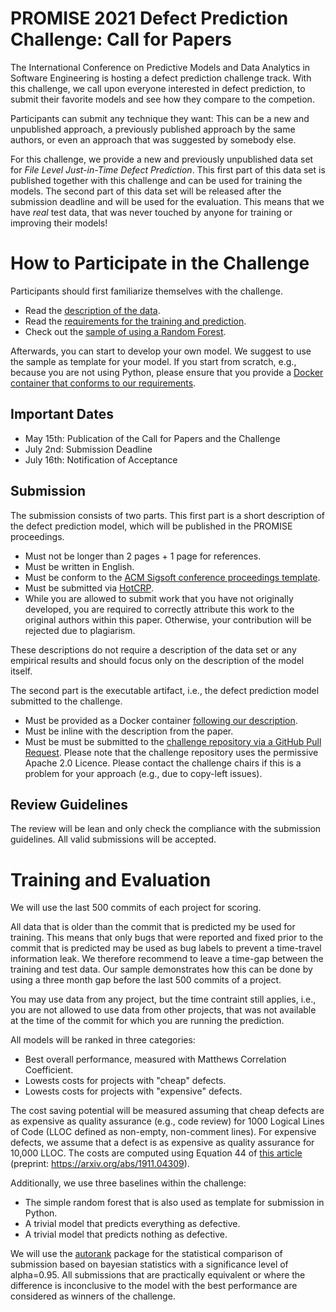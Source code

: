 # PROMISE 2021 Defect Prediction Challenge: Call for Papers


The International Conference on Predictive Models and Data Analytics in Software Engineering is hosting a defect prediction challenge track. With this challenge, we call upon everyone interested in defect prediction, to submit their favorite models and see how they compare to the competion. 

Participants can submit any technique they want: This can be a new and unpublished approach, a previously published approach by the same authors, or even an approach that was suggested by somebody else. 

For this challenge, we provide a new and previously unpublished data set for *File Level Just-in-Time Defect Prediction*. This first part of this data set is published together with this challenge and can be used for training the models. The second part of this data set will be released after the submission deadline and will be used for the evaluation. This means that we have *real* test data, that was never touched by anyone for training or improving their models!

# How to Participate in the Challenge

Participants should first familiarize themselves with the challenge.
- Read the [description of the data](LINK_MISSING).
- Read the [requirements for the training and prediction](LINK_MISSING). 
- Check out the [sample of using a Random Forest](LINK_MISSING).

Afterwards, you can start to develop your own model. We suggest to use the sample as template for your model. If you start from scratch, e.g., because you are not using Python, please ensure that you provide a [Docker container that conforms to our requirements](LINK_MISSING).

## Important Dates

- May 15th: Publication of the Call for Papers and the Challenge
- July 2nd: Submission Deadline
- July 16th: Notification of Acceptance

## Submission

The submission consists of two parts. This first part is a short description of the defect prediction model, which will be published in the PROMISE proceedings.
- Must not be longer than 2 pages + 1 page for references. 
- Must be written in English.
- Must be conform to the [ACM Sigsoft conference proceedings template](LINK_MISSING). 
- Must be submitted via [HotCRP](LINK_MISSING). 
- While you are allowed to submit work that you have not originally developed, you are required to correctly attribute this work to the original authors within this paper. Otherwise, your contribution will be rejected due to plagiarism. 

These descriptions do not require a description of the data set or any empirical results and should focus only on the description of the model itself. 

The second part is the executable artifact, i.e., the defect prediction model submitted to the challenge.
- Must be provided as a Docker container [following our description](LINK_MISSING).
- Must be inline with the description from the paper. 
- Must be must be submitted to the [challenge repository via a GitHub Pull Request](LINK_MISSING). Please note that the challenge repository uses the permissive Apache 2.0 Licence. Please contact the challenge chairs if this is a problem for your approach (e.g., due to copy-left issues). 

## Review Guidelines

The review will be lean and only check the compliance with the submission guidelines. All valid submissions will be accepted.

# Training and Evaluation

We will use the last 500 commits of each project for scoring. 

All data that is older than the commit that is predicted my be used for training. This means that only bugs that were reported and fixed prior to the commit that is predicted may be used as bug labels to prevent a time-travel information leak. We therefore recommend to leave a time-gap between the training and test data. Our sample demonstrates how this can be done by using a three month gap before the last 500 commits of a project. 

You may use data from any project, but the time contraint still applies, i.e., you are not allowed to use data from other projects, that was not available at the time of the commit for which you are running the prediction. 

All models will be ranked in three categories:
- Best overall performance, measured with Matthews Correlation Coefficient.
- Lowests costs for projects with "cheap" defects. 
- Lowests costs for projects with "expensive" defects. 

The cost saving potential will be measured assuming that cheap defects are as expensive as quality assurance (e.g., code review) for 1000 Logical Lines of Code (LLOC defined as non-empty, non-comment lines). For expensive defects, we assume that a defect is as expensive as quality assurance for 10,000 LLOC. The costs are computed using Equation 44 of [this article](https://doi.org/10.1109/TSE.2019.2957794) (preprint: https://arxiv.org/abs/1911.04309). 

Additionally, we use three baselines within the challenge:
- The simple random forest that is also used as template for submission in Python. 
- A trivial model that predicts everything as defective. 
- A trivial model that predicts nothing as defective. 

We will use the [autorank](https://github.com/sherbold/autorank) package for the statistical comparison of submission based on bayesian statistics with a significance level of alpha=0.95. All submissions that are practically equivalent or where the difference is inconclusive to the model with the best performance are considered as winners of the challenge. 
